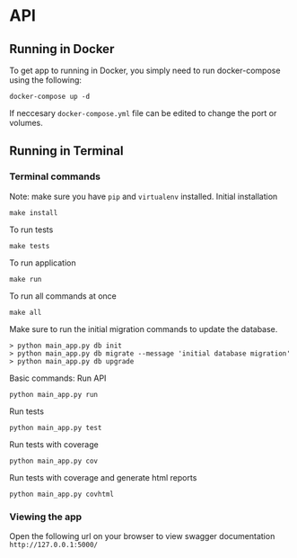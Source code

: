 # API

## Running in Docker

To get app to running in Docker, you simply need to run docker-compose using the following:

```shell
docker-compose up -d
```

If neccesary `docker-compose.yml` file can be edited to change the port or volumes.

## Running in Terminal

### Terminal commands
Note: make sure you have `pip` and `virtualenv` installed.
Initial installation

```shell
make install
```

To run tests
```shell
make tests
```

To run application
```shell
make run
```

To run all commands at once
```shell
make all
```

Make sure to run the initial migration commands to update the database.

```shell
> python main_app.py db init
> python main_app.py db migrate --message 'initial database migration'
> python main_app.py db upgrade
```

Basic commands:
Run API

```shell
python main_app.py run
```

Run tests

```shell
python main_app.py test
```

Run tests with coverage

```shell
python main_app.py cov
```

Run tests with coverage and generate html reports

```shell
python main_app.py covhtml
```

### Viewing the app

Open the following url on your browser to view swagger documentation `http://127.0.0.1:5000/`
